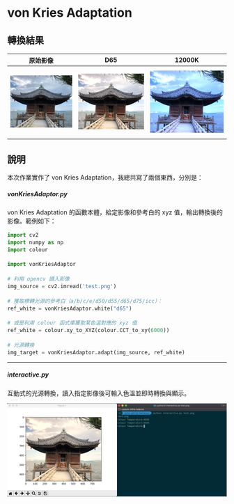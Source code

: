 # von Kries Adaptation

## 轉換結果

|                           原始影像                           |                             D65                              |                            12000K                            |
| :----------------------------------------------------------: | :----------------------------------------------------------: | :----------------------------------------------------------: |
| <img src="https://raw.githubusercontent.com/Petingo/von-Kries-Adaptation/master/image/test.png" alt="test" style="zoom:50%; margin: 12pt 0pt;" /> | <img src="https://raw.githubusercontent.com/Petingo/von-Kries-Adaptation/master/image/result_D65.png" alt="test" style="zoom:50%; margin: 12pt 0pt;" /> | <img src="https://raw.githubusercontent.com/Petingo/von-Kries-Adaptation/master/image/result_12000K.png" alt="test" style="zoom:50%; margin: 12pt 0pt;" /> |

## 說明

本次作業實作了 von Kries Adaptation，我總共寫了兩個東西，分別是：
##### vonKriesAdaptor.py
von Kries Adaptation 的函數本體，給定影像和參考白的 xyz 值，輸出轉換後的影像。範例如下：
``` python
import cv2
import numpy as np
import colour

import vonKriesAdaptor

# 利用 opencv 讀入影像
img_source = cv2.imread('test.png')

# 獲取標轉光源的參考白（a/b/c/e/d50/d55/d65/d75/icc）：
ref_white = vonKriesAdaptor.white("d65")

# 或是利用 colour 函式庫獲取某色溫對應的 xyz 值
ref_white = colour.xy_to_XYZ(colour.CCT_to_xy(6000))

# 光源轉換
img_target = vonKriesAdaptor.adapt(img_source, ref_white)
```

---

##### interactive.py

互動式的光源轉換，讀入指定影像後可輸入色溫並即時轉換與顯示。

![interactive_example](https://raw.githubusercontent.com/Petingo/von-Kries-Adaptation/master/image/interactive_example.png)

